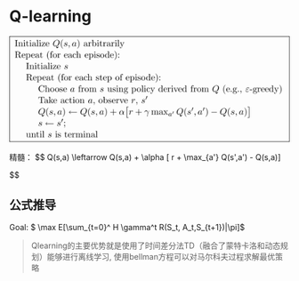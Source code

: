 # Q-learning

![Q-learning 算法更新](RL_Q-learning.assets/2-1-1.png)

精髓：
$$
Q(s,a) \leftarrow Q(s,a) + \alpha [ r + \max_{a'} Q(s',a') - Q(s,a)]


$$

## 公式推导

Goal:    $ \max E[\sum_{t=0}^ H  \gamma^t R(S_t, A_t,S_{t+1})|\pi]$

> Qlearning的主要优势就是使用了时间差分法TD（融合了蒙特卡洛和动态规划）能够进行离线学习, 使用bellman方程可以对马尔科夫过程求解最优策略